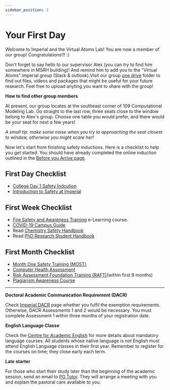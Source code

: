 ```yaml
---
sidebar_position: 2
---
```


# Your First Day

Welcome to Imperial and the Virtual Atoms Lab! You are now a member of our group! Congratulations!!! :)

Don't forget to say hello to our supervisor Alex (you can try to find him somewhere in MSRH building)! And remind him to add you to the "Virtual Atoms" imperial group (Slack & outlook).Visit our group [one drive](https://imperiallondon.sharepoint.com/sites/virtualatoms-CH/Shared%20Documents/Forms/AllItems.aspx?viewid=083c3a64%2D96d1%2D43b9%2Db244%2D1cc26fc0b800)  folder to find out files, videos and packages that might be useful for your future research. Feel free to upload anyting you want to share with the group! 

**How to find other group members**

At present, our group locates at the southeast corner of 109 Computational Modeling Lab. Go straight to the last row, three seats close to the window belong to Alex's group. Choose one table you would prefer, and there would be your seat for next a few years! 

*A small tip: make some noise when you try to approaching the seat closest to window, otherwise you might scare her!*

Now let's start from finishing safety inductions. Here is a checklist to help you get started. You should have already completed
the online induction outlined in the [Before you Arrive page](./before-you-arrive).


## First Day Checklist
- [College Day 1 Safety Indcution](https://www.imperial.ac.uk/staff-development/safety-training/induction/)
- [Introduction to Safety at Imperial](https://imperiallondon.sharepoint.com/sites/fons/faculty/safety/SitePages/Intro%20to%20Safety.aspx)

## First Week Checklist
- [Fire Safety and Awareness Training](https://www.imperial.ac.uk/staff-development/safety-training/safety-courses-/fire-safety-and-awareness-training-e-learning-course/) e-Learning course.
- [COVID-19 Campus Guide](https://imperiallondon.sharepoint.com/sites/fons/faculty/safety/SitePages/COVID-19-Arrangements.aspx)
- Read [Chemistry Safety Handbook](https://imperiallondon-my.sharepoint.com/personal/fonssafety_ic_ac_uk/_layouts/15/onedrive.aspx?id=%2Fpersonal%2Ffonssafety%5Fic%5Fac%5Fuk%2FDocuments%2FSafety%20Management%20Documents%20%28H%29%2FDepartment%20Handbooks%20%26%20Arrangements%20%28H%29%2FChemistry%2FChemistry%20Safety%20Handbook&ga=1)
- Read [PhD Research Student Handbook](https://imperiallondon-my.sharepoint.com/personal/chemres_ic_ac_uk/_layouts/15/onedrive.aspx?id=%2Fpersonal%2Fchemres%5Fic%5Fac%5Fuk%2FDocuments%2FXMRes%2FPhD%20Research%20Student%20Handbook%202022%2D2023%20FINAL%2Epdf&parent=%2Fpersonal%2Fchemres%5Fic%5Fac%5Fuk%2FDocuments%2FXMRes&wdLOR=c3188F681%2DD72D%2DF748%2DBFF5%2D43FF32DA587F&ga=1) 

## First Month Checklist
- [Month One Safety Training (MOST)](https://www.imperial.ac.uk/staff-development/safety-training/safety-courses-/month-one-safety-training-most-/)
- [Computer Health Assessment](https://imperiallondon.sharepoint.com/sites/cf/HealthSafety/SitePages/Computer%20Health.aspx)
- [Risk Assessment Foundation Training (RAFT)](https://www.imperial.ac.uk/staff-development/safety-training/safety-courses-/risk-assessment-foundation-training-raft/)(within first 9 months)
- [Plagiarism Awareness Course](https://www.imperial.ac.uk/students/academic-support/graduate-school/students/doctoral/professional-development/research-integrity/plagiarism-awareness-doctoral-students/) 
---

**Doctoral Academic Communication Requirement (DACR)**

Check [Imperial DACR](https://www.imperial.ac.uk/academic-english/current-students/doctoral/academic-communication-requirement/) page whether you fulfil the exemption requirements. Otherwise, DACR Assessments 1 and 2 would be necessary. You must complete Assessment 1 within three months of your registration date. 

**English Language Classe**

Check the [Centre for Academic English](https://www.imperial.ac.uk/academic-english) for more details about mandatory language courses. All students whose native language is not English must attend English Language classes in their first year. Remember to register for the courses on time; they close early each term.

**Late starter**

For those who start their study later than the beginning of the academic session, send an email to [PG Tutor](https://www.imperial.ac.uk/chemistry/postgraduate/phd/pastoral-support/). They will arrange a meeting with you and explain the pastoral care available to you.
